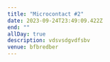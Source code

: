 ```yaml
---
title: "Microcontact #2"
date: 2023-09-24T23:49:09.422Z
end: ""
allDay: true
description: vdsvsdgvdfsbv
venue: bfbredber
---
```

